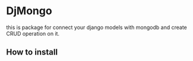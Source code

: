 # DjMongo
this is package for connect your django models with mongodb and create CRUD operation on it.

## How to install





